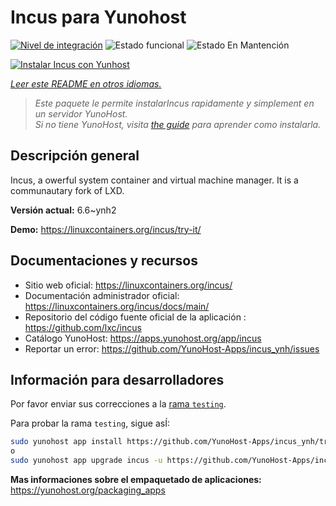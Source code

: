 <!--
Este archivo README esta generado automaticamente<https://github.com/YunoHost/apps/tree/master/tools/readme_generator>
No se debe editar a mano.
-->

# Incus para Yunohost

[![Nivel de integración](https://apps.yunohost.org/badge/integration/incus)](https://ci-apps.yunohost.org/ci/apps/incus/)
![Estado funcional](https://apps.yunohost.org/badge/state/incus)
![Estado En Mantención](https://apps.yunohost.org/badge/maintained/incus)

[![Instalar Incus con Yunhost](https://install-app.yunohost.org/install-with-yunohost.svg)](https://install-app.yunohost.org/?app=incus)

*[Leer este README en otros idiomas.](./ALL_README.md)*

> *Este paquete le permite instalarIncus rapidamente y simplement en un servidor YunoHost.*  
> *Si no tiene YunoHost, visita [the guide](https://yunohost.org/install) para aprender como instalarla.*

## Descripción general

Incus, a owerful system container and virtual machine manager. It is a communautary fork of LXD.


**Versión actual:** 6.6~ynh2

**Demo:** <https://linuxcontainers.org/incus/try-it/>
## Documentaciones y recursos

- Sitio web oficial: <https://linuxcontainers.org/incus/>
- Documentación administrador oficial: <https://linuxcontainers.org/incus/docs/main/>
- Repositorio del código fuente oficial de la aplicación : <https://github.com/lxc/incus>
- Catálogo YunoHost: <https://apps.yunohost.org/app/incus>
- Reportar un error: <https://github.com/YunoHost-Apps/incus_ynh/issues>

## Información para desarrolladores

Por favor enviar sus correcciones a la [rama `testing`](https://github.com/YunoHost-Apps/incus_ynh/tree/testing).

Para probar la rama `testing`, sigue asÍ:

```bash
sudo yunohost app install https://github.com/YunoHost-Apps/incus_ynh/tree/testing --debug
o
sudo yunohost app upgrade incus -u https://github.com/YunoHost-Apps/incus_ynh/tree/testing --debug
```

**Mas informaciones sobre el empaquetado de aplicaciones:** <https://yunohost.org/packaging_apps>

